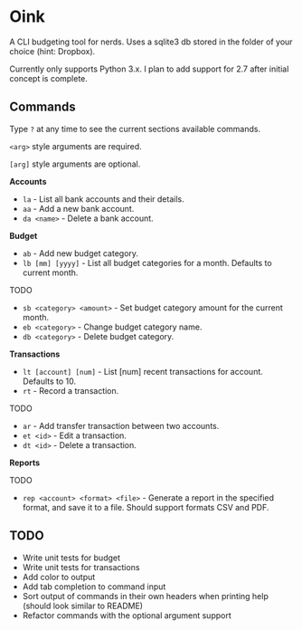 # Oink

A CLI budgeting tool for nerds. Uses a sqlite3 db stored in the folder of your
choice (hint: Dropbox).

Currently only supports Python 3.x. I plan to add support for 2.7 after initial
concept is complete.

 
## Commands

Type `?` at any time to see the current sections available commands.

`<arg>` style arguments are required.

`[arg]` style arguments are optional.

__Accounts__

- `la` - List all bank accounts and their details.
- `aa` - Add a new bank account.
- `da <name>` - Delete a bank account.

__Budget__

- `ab` - Add new budget category.
- `lb [mm] [yyyy]` - List all budget categories for a month. Defaults to current month.

TODO

- `sb <category> <amount>` - Set budget category amount for the current month.
- `eb <category>` - Change budget category name.
- `db <category>` - Delete budget category.

__Transactions__

- `lt [account] [num]` - List [num] recent transactions for account. Defaults to 10.
- `rt` - Record a transaction.

TODO

- `ar` - Add transfer transaction between two accounts.
- `et <id>` - Edit a transaction.
- `dt <id>` - Delete a transaction.

__Reports__

TODO

- `rep <account> <format> <file>` - Generate a report in the specified format, and save it to a file. Should support formats CSV and PDF.


## TODO

- Write unit tests for budget
- Write unit tests for transactions
- Add color to output
- Add tab completion to command input
- Sort output of commands in their own headers when printing help (should look similar to README)
- Refactor commands with the optional argument support
